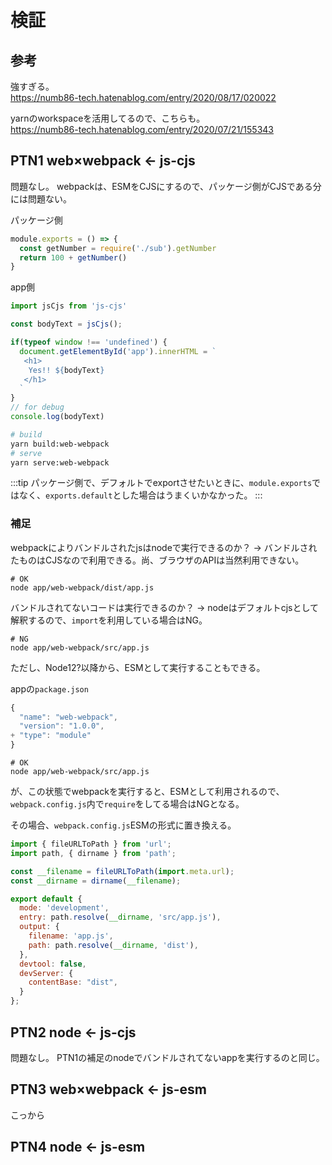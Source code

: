 # 検証

## 参考

強すぎる。  
https://numb86-tech.hatenablog.com/entry/2020/08/17/020022

yarnのworkspaceを活用してるので、こちらも。  
https://numb86-tech.hatenablog.com/entry/2020/07/21/155343

## PTN1 web×webpack ← js-cjs

問題なし。
webpackは、ESMをCJSにするので、パッケージ側がCJSである分には問題ない。  

パッケージ側

```js 
module.exports = () => {
  const getNumber = require('./sub').getNumber
  return 100 + getNumber()
}
```

app側

```js
import jsCjs from 'js-cjs'

const bodyText = jsCjs();

if(typeof window !== 'undefined') {
  document.getElementById('app').innerHTML = `
   <h1>
    Yes!! ${bodyText}
   </h1>
  `
}
// for debug
console.log(bodyText)
```

```sh
# build
yarn build:web-webpack
# serve
yarn serve:web-webpack
```

:::tip
パッケージ側で、デフォルトでexportさせたいときに、`module.exports`ではなく、`exports.default`とした場合はうまくいかなかった。
:::

### 補足

webpackによりバンドルされたjsはnodeで実行できるのか？
→ バンドルされたものはCJSなので利用できる。尚、ブラウザのAPIは当然利用できない。 

```
# OK
node app/web-webpack/dist/app.js
```
バンドルされてないコードは実行できるのか？
→ nodeはデフォルトcjsとして解釈するので、`import`を利用している場合はNG。

```
# NG
node app/web-webpack/src/app.js
```

ただし、Node12?以降から、ESMとして実行することもできる。

appの`package.json`

```js
{
  "name": "web-webpack",
  "version": "1.0.0",
+ "type": "module"
}
```

```
# OK
node app/web-webpack/src/app.js
```

が、この状態でwebpackを実行すると、ESMとして利用されるので、`webpack.config.js`内で`require`をしてる場合はNGとなる。

その場合、`webpack.config.js`ESMの形式に置き換える。


```js
import { fileURLToPath } from 'url';
import path, { dirname } from 'path';

const __filename = fileURLToPath(import.meta.url);
const __dirname = dirname(__filename);

export default {
  mode: 'development',
  entry: path.resolve(__dirname, 'src/app.js'),
  output: {
    filename: 'app.js',
    path: path.resolve(__dirname, 'dist'),
  },
  devtool: false,
  devServer: {
    contentBase: "dist",
  }
};
```

## PTN2 node ← js-cjs

問題なし。
PTN1の補足のnodeでバンドルされてないappを実行するのと同じ。

## PTN3 web×webpack ← js-esm

こっから

## PTN4 node ← js-esm